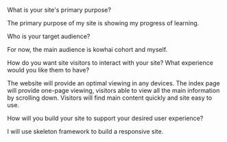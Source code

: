 What is your site's primary purpose?The primary purpose of my site is showing my progress of learning.Who is your target audience?For now, the main audience is kowhai cohort and myself.How do you want site visitors to interact with your site? What experience would you like them to have?The website will provide an optimal viewing in any devices. The index page will provide one-page viewing, visitors able to view all the main information by scrolling down. Visitors will find main content quickly and site easy to use.How will you build your site to support your desired user experience?I will use skeleton framework to build a responsive site.